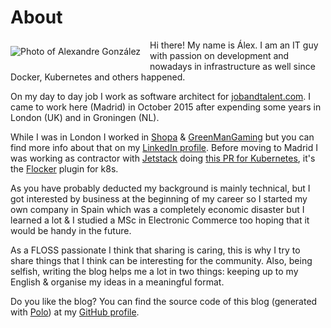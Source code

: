 About
=====

![Photo of Alexandre González](../static/me.jpg)
<style>img{float: left; padding: 10px 15px 10px 0px;}</style>

Hi there! My name is Álex. I am an IT guy with passion on development and nowadays in infrastructure as well since Docker, Kubernetes and others happened.

On my day to day job I work as software architect for [jobandtalent.com](https://jobandtalent.com). I came to work here (Madrid) in October 2015 after expending some years in London (UK) and in Groningen (NL).

While I was in London I worked in [Shopa](http://shopa.com) & [GreenManGaming](http://greenmangaming.com) but you can find more info about that on my [LinkedIn profile](http://linkedin.com/in/alexandregonzalezrodriguez). Before moving to Madrid I was working as contractor with [Jetstack](http://www.jetstack.io/) doing [this PR for Kubernetes](https://github.com/kubernetes/kubernetes/pull/14328), it's the [Flocker](https://clusterhq.com/flocker/introduction/) plugin for k8s.

As you have probably deducted my background is mainly technical, but I got interested by business at the beginning of my career so I started my own company in Spain which was a completely economic disaster but I learned a lot & I studied a MSc in Electronic Commerce too hoping that it would be handy in the future.

As a FLOSS passionate I think that sharing is caring, this is why I try to share things that I think can be interesting for the community. Also, being selfish, writing the blog helps me a lot in two things: keeping up to my English & organise my ideas in a meaningful format.

Do you like the blog? You can find the source code of this blog (generated with [Polo](https://github.com/agonzalezro/polo)) at my [GitHub profile](http://github.com/agonzalez/agonzalezro.github.io).
